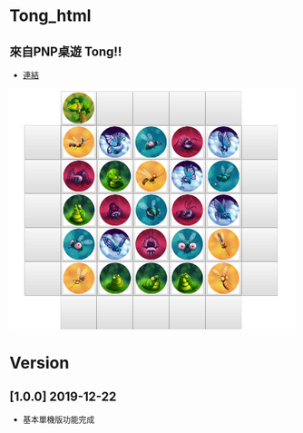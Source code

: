 # Tong_html

## 來自PNP桌遊 Tong!!

- [連結](https://boardgamegeek.com/boardgame/186141/tong)

![example](example/example.gif)

# Version

## [1.0.0] 2019-12-22

- 基本單機版功能完成
